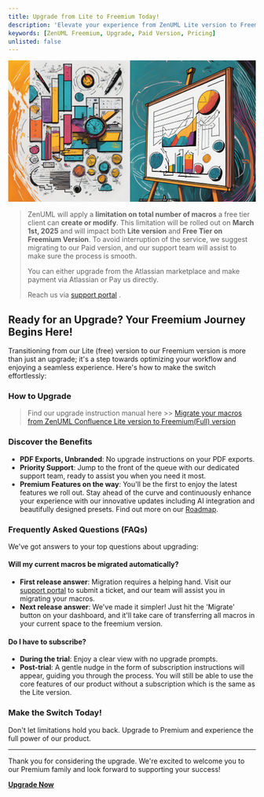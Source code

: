 ```yaml
---
title: Upgrade from Lite to Freemium Today!
description: 'Elevate your experience from ZenUML Lite version to Freemium and enjoy seamless workflows, dedicated support, and more!'
keywords: [ZenUML Freemium, Upgrade, Paid Version, Pricing]
unlisted: false
---
```


![](../../static/img/pages/upgrade-og.jpeg)

> ZenUML will apply a **limitation on total number of macros** a free tier client can **create or modify**. This limitation will be rolled out on **March 1st, 2025** and will impact both **Lite version** and **Free Tier on Freemium Version**. To avoid interruption of the service, we suggest migrating to our Paid version, and our support team will assist to make sure the process is smooth.
>
> You can either upgrade from the Atlassian marketplace and make payment via Atlassian or Pay us directly.
>
> Reach us via [support portal](https://zenuml.atlassian.net/servicedesk/customer/portals) .

## Ready for an Upgrade? Your Freemium Journey Begins Here!

Transitioning from our Lite (free) version to our Freemium version is more than just an upgrade; it's a step towards optimizing your workflow and enjoying a seamless experience. Here's how to make the switch effortlessly:

### **How to Upgrade**

> Find our upgrade instruction manual here >> [Migrate your macros from ZenUML Confluence Lite version to Freemium(Full) version](/confluence-migration-instructions)

### **Discover the Benefits**

- **PDF Exports, Unbranded**: No upgrade instructions on your PDF exports.
- **Priority Support**: Jump to the front of the queue with our dedicated support team, ready to assist you when you need it most.
- **Premium Features on the way**: You'll be the first to enjoy the latest features we roll out. Stay ahead of the curve and continuously enhance your experience with our innovative updates including AI integration and beautifully designed presets. Find out more on our [Roadmap](https://zenuml.com/roadmap).

### **Frequently Asked Questions (FAQs)**

We've got answers to your top questions about upgrading:

#### Will my current macros be migrated automatically?

- **First release answer**: Migration requires a helping hand. Visit our [support portal](https://zenuml.atlassian.net/servicedesk/customer/portals) to submit a ticket, and our team will assist you in migrating your macros.
- **Next release answer**: We've made it simpler! Just hit the 'Migrate' button on your dashboard, and it'll take care of transferring all macros in your current space to the freemium version.

#### Do I have to subscribe?

- **During the trial**: Enjoy a clear view with no upgrade prompts.
- **Post-trial**: A gentle nudge in the form of subscription instructions will appear, guiding you through the process. You will still be able to use the core features of our product without a subscription which is the same as the Lite version.

### **Make the Switch Today!**

Don't let limitations hold you back. Upgrade to Premium and experience the full power of our product.

---

Thank you for considering the upgrade. We're excited to welcome you to our Premium family and look forward to supporting your success!

[**Upgrade Now**](https://marketplace.atlassian.com/apps/1218380/zenuml-diagrams-for-confluence-freemium?tab=overview&hosting=cloud)
